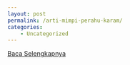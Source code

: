 ```yaml
---
layout: post
permalink: /arti-mimpi-perahu-karam/
categories:
    - Uncategorized
---
```


[Baca Selengkapnya](/10)